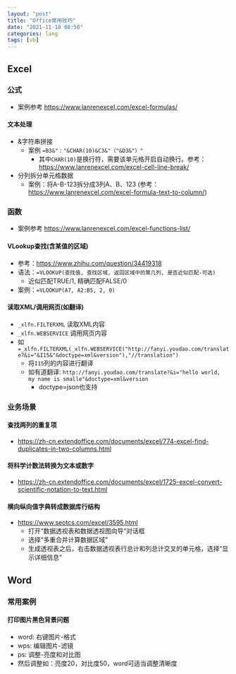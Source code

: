 ```yaml
---
layout: "post"
title: "Office常用技巧"
date: "2021-11-18 08:58"
categories: lang
tags: [vb]
---
```


## Excel

### 公式

- 案例参考 https://www.lanrenexcel.com/excel-formulas/

#### 文本处理

- &字符串拼接
    - 案例 `=B3&"："&CHAR(10)&C3&"（"&D3&"）"`
        - 其中`CHAR(10)`是换行符，需要该单元格开启自动换行。参考：https://www.lanrenexcel.com/excel-cell-line-break/
- 分列拆分单元格数据
    - 案例：将A-B-123拆分成3列A、B、123 (参考：https://www.lanrenexcel.com/excel-formula-text-to-column/)

### 函数

- 案例参考 https://www.lanrenexcel.com/excel-functions-list/

#### VLookup查找(含某值的区域)

- 参考：https://www.zhihu.com/question/34419318
- 语法：`=VLOOKUP(查找值, 查找区域, 返回区域中的第几列, 是否近似匹配-可选)`
    - 近似匹配TRUE/1, 精确匹配FALSE/0
- 案例：`=VLOOKUP(A7, A2:B5, 2, 0)`

#### 读取XML/调用网页(如翻译)

- `_xlfn.FILTERXML` 读取XML内容
- `_xlfn.WEBSERVICE` 调用网页内容
- 如`=_xlfn.FILTERXML(_xlfn.WEBSERVICE("http://fanyi.youdao.com/translate?&i="&I15&"&doctype=xml&version"),"//translation")`
    - 将`I15`列的内容进行翻译
    - 如有道翻译: `http://fanyi.youdao.com/translate?&i="hello world, my name is smalle"&doctype=xml&version`
        - doctype=json也支持

### 业务场景

#### 查找两列的重复项

- https://zh-cn.extendoffice.com/documents/excel/774-excel-find-duplicates-in-two-columns.html

#### 将科学计数法转换为文本或数字

- https://zh-cn.extendoffice.com/documents/excel/1725-excel-convert-scientific-notation-to-text.html

#### 横向纵向值字典转成数据库行结构

- https://www.seotcs.com/excel/3595.html
    - 打开“数据透视表和数据透视图向导”对话框
    - 选择“多重合并计算数据区域”
    - 生成透视表之后，右击数据透视表行总计和列总计交叉的单元格，选择“显示详细信息”

## Word

### 常用案例

#### 打印图片黑色背景问题

- word: 右键图片-格式
- wps: 编辑图片-滤镜
- ps: 调整-亮度和对比图
- 然后调整如：亮度20，对比度50，word可适当调整清晰度

